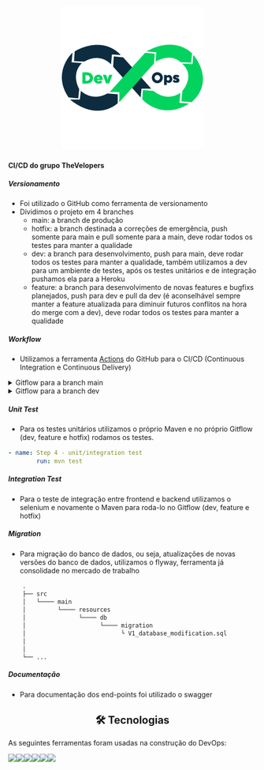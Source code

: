 <h2 align="center"><img src="https://raw.githubusercontent.com/github/explore/3002c1497202fcd179aa4c64194ea859dfd49820/topics/devops/devops.png"></h2>


#### CI/CD do grupo TheVelopers

##### Versionamento
- Foi utilizado o GitHub como ferramenta de versionamento
- Dividimos o projeto em 4 branches
  - main: a branch de produção
  - hotfix: a branch destinada a correções de emergência, push somente para main e pull somente para a main, deve rodar todos os testes para manter a qualidade
  - dev: a branch para desenvolvimento, push para main, deve rodar todos os testes para manter a qualidade, também utilizamos a dev para um ambiente de testes, após os testes unitários e de integração pushamos ela para a Heroku
  - feature: a branch para desenvolvimento de novas features e bugfixs planejados, push para dev e pull da dev (é aconselhável sempre manter a feature atualizada para diminuir futuros conflitos na hora do merge com a dev), deve rodar todos os testes para manter a qualidade

##### Workflow 
- Utilizamos a ferramenta <a href="https://docs.github.com/pt/actions">Actions</a> do GitHub para o CI/CD (Continuous Integration e Continuous Delivery)

<details>
<summary>Gitflow para a branch main</summary>

```yaml

name: CI Main

on:
    push:
        branches: [ main ]

jobs:
  clean_build_deploy:
  
    runs-on: ubuntu-latest

    # Setando o ambiente
    environment:
      name: main

    steps:
      - name: Step 1 - checkout
        uses: actions/checkout@v2

      - name: Step 2 - set up JDK 11
        uses: actions/setup-java@v1
        with:
          java-version: 11
      
      - name: Step 3 - cache local Maven repository
        uses: actions/cache@v3
        with:
            path: ~/.m2/repository
            key: ${{ runner.os }}-maven-${{ hashFiles('**/pom.xml') }}
            restore-keys: |
                        ${{ runner.os }}-maven-  
      
      - name: Step 4 - clean and build
        run: mvn -B -DskipTests clean package
    
      - name: Step 5 - build and push docker image
        uses: mr-smithers-excellent/docker-build-push@v4
        with:
            image: jef771/sas-app
            registry: docker.io
            username: ${{ secrets.DOCKER_USERNAME }}
            password: ${{ secrets.DOCKER_PASSWORD }}

```
</details>

<details>
<summary>Gitflow para a branch dev</summary>

```yaml

 name: CI Dev

on:
    push:
        branches: [ dev ]

jobs:

  build_and_test:
    runs-on: ubuntu-latest

    environment:
      name: dev

    steps:
      - name: Step 1 - checkout
        uses: actions/checkout@v2

      - name: Step 2 - set up JDK 11
        uses: actions/setup-java@v1
        with:
          java-version: 11
      
      - name: Step 3- cache Maven packages
        uses: actions/cache@v1
        with:
          path: ~/.m2
          key: ${{ runner.os }}-m2-${{ hashFiles('**/pom.xml') }}
          restore-keys: ${{ runner.os }}-m2

      - name: Step 4 - unit/integration test
        run: mvn test

      - name: Step 5 - deploy heroku
        uses: akhileshns/heroku-deploy@v3.12.12
        with:
          heroku_api_key: ${{secrets.HEROKU_API_KEY}}
          heroku_app_name: "score-analysis-system-back"
          heroku_email: "score.analysis.sytem@gmail.com"

```
</details>

##### Unit Test
- Para os testes unitários utilizamos o próprio Maven e no próprio Gitflow (dev, feature e hotfix) rodamos os testes.

```yaml
- name: Step 4 - unit/integration test
        run: mvn test
```

##### Integration Test
- Para o teste de integração entre frontend e backend utilizamos o selenium e novamente o Maven para roda-lo no Gitflow (dev, feature e hotfix)

##### Migration
- Para migração do banco de dados, ou seja, atualizações de novas versões do banco de dados, utilizamos o flyway, ferramenta já consolidade no mercado de trabalho

```
    .
    ├── src                    
    │   └──── main
    │         └──── resources
    │               └──── db
    │                     └──── migration
    │                           └ V1_database_modification.sql
    │                 
    │                  
    └── ...
```

##### Documentação
- Para documentação dos end-points foi utilizado o swagger


<h2 align="center">🛠 Tecnologias</h2>

As seguintes ferramentas foram usadas na construção do DevOps:

<div style="display: flex;" align="center">
<a href="https://maven.apache.org/">
  <img src="https://img.shields.io/static/v1?label=GitHub&message=Versioning&color=black&style=for-the-badge&logo=Github"/>
</a>  
<a href="https://maven.apache.org/">
  <img src="https://img.shields.io/static/v1?label=Maven&message=Build&color=darkgray&style=for-the-badge&logo=ApacheMaven"/>
</a>
<a href="https://www.selenium.dev/">
  <img src="https://img.shields.io/static/v1?label=Selenium&message=Integration Test&color=F7DF1E&style=for-the-badge&logo=selenium"/>
</a>
<a href="https://flywaydb.org/">
<img src="https://img.shields.io/static/v1?label=Flyway&message=Migration&color=339933&style=for-the-badge&logo=Flyway"/>
</a>
<a href="https://www.docker.com/">
<img src="https://img.shields.io/static/v1?label=docker&message=Deploy&color=blue&style=for-the-badge&logo=docker"/>
</a>
<a href="https://www.heroku.com/">
  <img src="https://img.shields.io/static/v1?label=Heroku&message=hosting&color=430098&style=for-the-badge&logo=Heroku"/>
</a>
</div>
